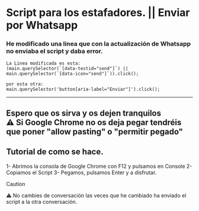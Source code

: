 # Script para los estafadores. || Enviar por Whatsapp



### He modificado una linea que con la actualización de Whatsapp no enviaba el script y daba error.

```
La Linea modificada es esta:
(main.querySelector(`[data-testid="send"]`) || main.querySelector(`[data-icon="send"]`)).click();

```
```
por esta otra:
main.querySelector('button[aria-label="Enviar"]').click();
```
-----------------------------------------------------------------------------------------------------
Espero que os sirva y os dejen tranquilos
<br>
⚠️ Si Google Chrome no os deja pegar tendréis que poner "allow pasting" o "permitir pegado"
<br>
-----------------------------------------------------------------------------------------------------
## Tutorial de como se hace.
1- Abrimos la consola de Google Chrome con F12 y pulsamos en Console
2- Copiamos el Script
3- Pegamos, pulsamos Enter y a disfrutar.
<br>

> [!CAUTION]
> ⚠️ No cambies de conversación las veces que he cambiado ha enviado el script a la otra conversación.

